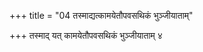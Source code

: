 +++
title = "04 तस्माद्यत्कामयेतौपवसथिकं भुञ्जीयाताम्"

+++
तस्माद् यत् कामयेतौपवसथिकं भुञ्जीयाताम् ४